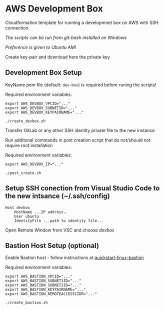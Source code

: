 # AWS Development Box 

Cloudformation template for running a developmnet box on AWS with SSH connection.

*The scripts can be run from git-bash installed on Windows*

*Preference is given to Ubuntu AMI*

Create key-pair and download here the private key

## Development Box Setup
KeyName pem file (default: `dev-box`) is required before runing the scripts!

Required environment variables:
```
export AWS_DEVBOX_VPCID="..."
export AWS_DEVBOX_SUBNETID="..."
export AWS_DEVBOX_KEYPAIRNAME="..."
```
```
./create_devbox.sh
```
Transfer GitLab or any other SSH identity private file to the new instance

Run additonal commands in post creation script that do not/should not require root installation

Required environment variables:
```
export AWS_DEVBOX_IP="..."
```
```
./post_create.sh
```
## Setup SSH conection from Visual Studio Code to the new intsance (~/.ssh/config)
```
Host devbox
    HostName ...IP address..
    User ubuntu
    IdentityFile ...path to identity file...
```
Open Remote Window from VSC and choose *devbox*

## Bastion Host Setup (optional)
Enable Bastion host - follow instructions at [quickstart-linux-bastion](https://github.com/aws-quickstart/quickstart-linux-bastion)

Required environment variables:
```
export AWS_BASTION_VPCID="..."
export AWS_BASTION_SUBNET1ID="..."
export AWS_BASTION_SUBNET2ID="..."
export AWS_BASTION_KEYPAIRNAME="..."
export AWS_BASTION_REMOTEACCESSCIDR="..."
```
```
./create_bastion.sh
```